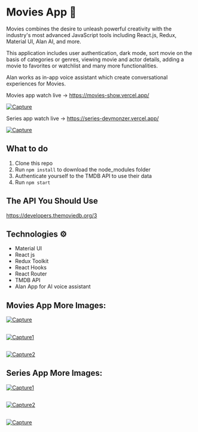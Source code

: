 # Movies App 🎥

Movies combines the desire to unleash powerful creativity with the industry's most advanced JavaScript tools including React.js, Redux, Material UI, Alan AI, and more.

This application includes user authentication, dark mode, sort movie on the basis of categories or genres, viewing movie and actor details, adding a movie to favorites or watchlist and many more functionalities.

Alan works as in-app voice assistant which create conversational experiences for Movies.
   
Movies app watch live -> https://movies-show.vercel.app/
   
<a href="https://ibb.co/t23x9WC"><img src="https://i.ibb.co/4SJYH5N/Capture.jpg" alt="Capture" border="0"></a>

Series app watch live -> https://series-devmonzer.vercel.app/ 

<a href="https://ibb.co/6PQTgWc"><img src="https://i.ibb.co/9TP1srm/Capture.jpg" alt="Capture" border="0"></a> 

## What to do  
1. Clone this repo      
2. Run `npm install` to download the node_modules folder  
3. Authenticate yourself to the TMDB API to use their data
4. Run `npm start`

## The API You Should Use 
https://developers.themoviedb.org/3

## Technologies ⚙️   
 
* Material UI
* React js
* Redux Toolkit
* React Hooks
* React Router
* TMDB API
* Alan App for AI voice assistant 

## Movies App More Images:

<a href="https://ibb.co/qpqHhxL"><img src="https://i.ibb.co/FzZQcnk/Capture.jpg" alt="Capture" border="0"></a>
##
<a href="https://ibb.co/gvXwLxq"><img src="https://i.ibb.co/7gTVdqM/Capture1.jpg" alt="Capture1" border="0"></a>
##
<a href="https://ibb.co/0XPrCV5"><img src="https://i.ibb.co/PYBgczk/Capture2.jpg" alt="Capture2" border="0"></a>
##
## Series App More Images:
<a href="https://ibb.co/XsZyy46"><img src="https://i.ibb.co/SnXQQxH/Capture1.jpg" alt="Capture1" border="0"></a>
##
<a href="https://ibb.co/nz1SP4H"><img src="https://i.ibb.co/r4pJdqC/Capture2.jpg" alt="Capture2" border="0"></a>
##
<a href="https://ibb.co/t4KDgjP"><img src="https://i.ibb.co/DtWQhcg/Capture.jpg" alt="Capture" border="0"></a>
